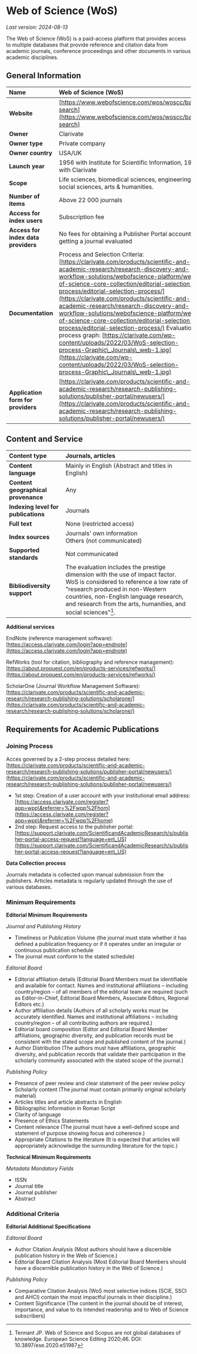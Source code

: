 # Web of Science (WoS)

*Last version: 2024-08-13*

The Web of Science (WoS) is a paid-access platform that provides access to multiple databases that provide reference and citation data from academic journals, conference proceedings and other documents in various academic disciplines. 

## General Information

| Name | Web of Science (WoS) |
| :---- | :---- |
| **Website** | [https://www.webofscience.com/wos/woscc/basic-search](https://www.webofscience.com/wos/woscc/basic-search)  |
| **Owner** | Clarivate |
| **Owner type** | Private company |
| **Owner country** | USA/UK |
| **Launch year** | 1956 with Institute for Scientific Information, 1997 with Clarivate |
| **Scope** | Life sciences, biomedical sciences, engineering, social sciences, arts & humanities. |
| **Number of items** | Above 22 000 journals |
| **Access for index users** | Subscription fee |
| **Access for index data providers** | No fees for obtaining a Publisher Portal account or getting a journal evaluated |
| **Documentation** | Process and Selection Criteria:  [https://clarivate.com/products/scientific-and-academic-research/research-discovery-and-workflow-solutions/webofscience-platform/web-of-science-core-collection/editorial-selection-process/editorial-selection-process/](https://clarivate.com/products/scientific-and-academic-research/research-discovery-and-workflow-solutions/webofscience-platform/web-of-science-core-collection/editorial-selection-process/editorial-selection-process/)  Evaluation process graph:   [https://clarivate.com/wp-content/uploads/2022/03/WoS-selection-process-Graphic\_Journals\_web-1.jpg](https://clarivate.com/wp-content/uploads/2022/03/WoS-selection-process-Graphic\_Journals\_web-1.jpg) |
| **Application form for providers** | [https://clarivate.com/products/scientific-and-academic-research/research-publishing-solutions/publisher-portal/newusers/](https://clarivate.com/products/scientific-and-academic-research/research-publishing-solutions/publisher-portal/newusers/)  |

## Content and Service

| Content type | Journals, articles |
| :---- | :---- |
| **Content language** | Mainly in English (Abstract and titles in English) |
| **Content geographical provenance** | Any  |
| **Indexing level for publications** | Journals |
| **Full text** | None (restricted access) |
| **Index sources** | Journals' own information <br />Others (not communicated) |
| **Supported standards** | Not communicated |
| **Bibliodiversity support** | The evaluation includes the prestige dimension with the use of impact factor.  <br />WoS is considered to reference a low rate of "research produced in non-Western countries, non-English language research, and research from the arts, humanities, and social sciences"[^1]. |

**Additional services**

EndNote (reference management software):  
[https://access.clarivate.com/login?app=endnote](https://access.clarivate.com/login?app=endnote)

RefWorks (tool for citation, bibliography and reference management):  
[https://about.proquest.com/en/products-services/refworks/](https://about.proquest.com/en/products-services/refworks/)

ScholarOne (Journal Workflow Management Software):  
[https://clarivate.com/products/scientific-and-academic-research/research-publishing-solutions/scholarone/](https://clarivate.com/products/scientific-and-academic-research/research-publishing-solutions/scholarone/)

## Requirements for Academic Publications

### Joining Process

Acces governed by a 2-step process detailed here: [https://clarivate.com/products/scientific-and-academic-research/research-publishing-solutions/publisher-portal/newusers/](https://clarivate.com/products/scientific-and-academic-research/research-publishing-solutions/publisher-portal/newusers/)

* 1st step: Creation of a user account with your institutional email address: [https://access.clarivate.com/register?app=wpp\&referrer=%2Fwpp%2Fhom](https://access.clarivate.com/register?app=wpp\&referrer=%2Fwpp%2Fhome)  
* 2nd step: Request access to the publisher portal: [https://support.clarivate.com/ScientificandAcademicResearch/s/publisher-portal-access-request?language=en\_US](https://support.clarivate.com/ScientificandAcademicResearch/s/publisher-portal-access-request?language=en\_US)

**Data Collection process**

Journals metadata is collected upon manual submission from the publishers. Articles metadata is regularly updated through the use of various databases.

### Minimum Requirements

**Editorial Minimum Requirements**

*Journal and Publishing History*

* Timeliness or Publication Volume (the journal must state whether it has defined a publication frequency or if it operates under an irregular or continuous publication schedule  
* The journal must conform to the stated schedule)

*Editorial Board*

* Editorial affiliation details (Editorial Board Members must be identifiable and available for contact. Names and institutional affiliations – including country/region – of all members of the editorial team are required (such as Editor-in-Chief, Editorial Board Members, Associate Editors, Regional Editors etc.)  
* Author affiliation details (Authors of all scholarly works must be accurately identified. Names and institutional affiliations – including country/region – of all contributing authors are required.)  
* Editorial board composition (Editor and Editorial Board Member affiliations, geographic diversity, and publication records must be consistent with the stated scope and published content of the journal.)  
* Author Distribution (The authors must have affiliations, geographic diversity, and publication records that validate their participation in the scholarly community associated with the stated scope of the journal.)

*Publishing Policy*

* Presence of peer review and clear statement of the peer review policy  
* Scholarly content (The journal must contain primarily original scholarly material)  
* Articles titles and article abstracts in English  
* Bibliographic Information in Roman Script  
* Clarity of language   
* Presence of Ethics Statements   
* Content relevance (The journal must have a well-defined scope and statement of purpose showing focus and coherence.)  
* Appropriate Citations to the literature (It is expected that articles will appropriately acknowledge the surrounding literature for the topic.)

**Technical Minimum Requirements**

*Metadata Mandatory Fields*

* ISSN  
* Journal title  
* Journal publisher  
* Abstract

### Additional Criteria

**Editorial Additional Specifications**

*Editorial Board*

* Author Citation Analysis (Most authors should have a discernible publication history in the Web of Science.)  
* Editorial Board Citation Analysis (Most Editorial Board Members should have a discernible publication history in the Web of Science.)

*Publishing Policy*

* Comparative Citation Analysis (WoS most selective indices (SCIE, SSCI and AHCI) contain the most impactful journals in their discipline.)  
* Content Significance (The content in the journal should be of interest, importance, and value to its intended readership and to Web of Science subscribers)

[^1]:  Tennant JP. Web of Science and Scopus are not global databases of knowledge. European Science Editing 2020;46. DOI: 10.3897/ese.2020.e51987
